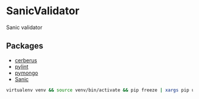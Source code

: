# SanicValidator

Sanic validator

## Packages

- [cerberus](http://docs.python-cerberus.org/en/stable/)
- [pylint](https://github.com/PyCQA/pylint)
- [pymongo](https://api.mongodb.com/python/current/)
- [Sanic](https://github.com/huge-success/sanic)

```bash
virtualenv venv && source venv/bin/activate && pip freeze | xargs pip uninstall -y && pip install cerberus pylint pymongo sanic && pip freeze > requirements.txt && deactivate
```